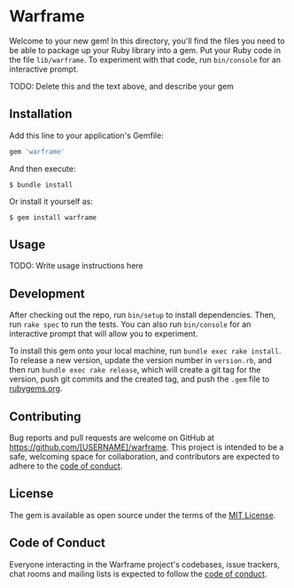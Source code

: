 # Warframe

Welcome to your new gem! In this directory, you'll find the files you need to be able to package up your Ruby library into a gem. Put your Ruby code in the file `lib/warframe`. To experiment with that code, run `bin/console` for an interactive prompt.

TODO: Delete this and the text above, and describe your gem

## Installation

Add this line to your application's Gemfile:

```ruby
gem 'warframe'
```

And then execute:

    $ bundle install

Or install it yourself as:

    $ gem install warframe

## Usage

TODO: Write usage instructions here

## Development

After checking out the repo, run `bin/setup` to install dependencies. Then, run `rake spec` to run the tests. You can also run `bin/console` for an interactive prompt that will allow you to experiment.

To install this gem onto your local machine, run `bundle exec rake install`. To release a new version, update the version number in `version.rb`, and then run `bundle exec rake release`, which will create a git tag for the version, push git commits and the created tag, and push the `.gem` file to [rubygems.org](https://rubygems.org).

## Contributing

Bug reports and pull requests are welcome on GitHub at https://github.com/[USERNAME]/warframe. This project is intended to be a safe, welcoming space for collaboration, and contributors are expected to adhere to the [code of conduct](https://github.com/[USERNAME]/warframe/blob/master/CODE_OF_CONDUCT.md).

## License

The gem is available as open source under the terms of the [MIT License](https://opensource.org/licenses/MIT).

## Code of Conduct

Everyone interacting in the Warframe project's codebases, issue trackers, chat rooms and mailing lists is expected to follow the [code of conduct](https://github.com/[USERNAME]/warframe/blob/master/CODE_OF_CONDUCT.md).
